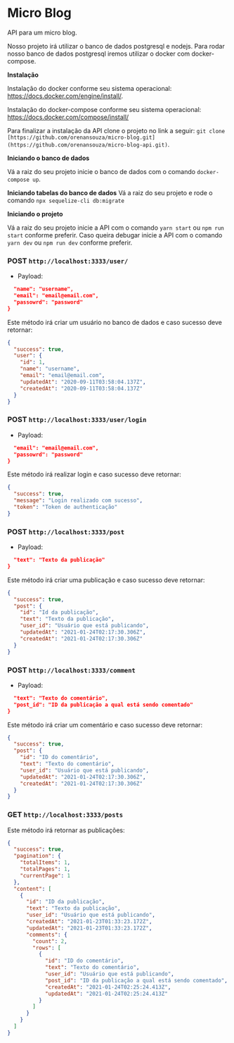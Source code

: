 # Micro Blog

API para um micro blog.

Nosso projeto irá utilizar o banco de dados postgresql e nodejs.
Para rodar nosso banco de dados postgresql iremos utilizar o docker com docker-compose.

**Instalação**

Instalação do docker conforme seu sistema operacional: https://docs.docker.com/engine/install/.

Instalação do docker-compose conforme seu sistema operacional: https://docs.docker.com/compose/install/

Para finalizar a instalação da API clone o projeto no link a seguir: `git clone [https://github.com/orenansouza/micro-blog.git](https://github.com/orenansouza/micro-blog-api.git)`.

**Iniciando o banco de dados**

Vá a raiz do seu projeto inicie o banco de dados com o comando `docker-compose up`.

**Iniciando tabelas do banco de dados**
Vá a raiz do seu projeto e rode o comando `npx sequelize-cli db:migrate`

**Iniciando o projeto**

Vá a raiz do seu projeto inicie a API com o comando `yarn start` ou `npm run start` conforme preferir.
Caso queira debugar inicie a API com o comando `yarn dev` ou `npm run dev` conforme preferir.

### POST `http://localhost:3333/user/`

- Payload:

```json
  "name": "username",
  "email": "email@email.com",
  "passowrd": "password"
}
```

Este método irá criar um usuário no banco de dados e caso sucesso deve retornar:

```json
{
  "success": true,
  "user": {
    "id": 1,
    "name": "username",
    "email": "email@email.com",
    "updatedAt": "2020-09-11T03:58:04.137Z",
    "createdAt": "2020-09-11T03:58:04.137Z"
  }
}
```

### POST `http://localhost:3333/user/login`

- Payload:

```json
  "email": "email@email.com",
  "passowrd": "password"
}
```

Este método irá realizar login e caso sucesso deve retornar:

```json
{
  "success": true,
  "message": "Login realizado com sucesso",
  "token": "Token de authenticação"
}
```

### POST `http://localhost:3333/post`

- Payload:

```json
  "text": "Texto da publicação"
}
```

Este método irá criar uma publicação e caso sucesso deve retornar:

```json
{
  "success": true,
  "post": {
    "id": "Id da publicação",
    "text": "Texto da publicação",
    "user_id": "Usuário que está publicando",
    "updatedAt": "2021-01-24T02:17:30.306Z",
    "createdAt": "2021-01-24T02:17:30.306Z"
  }
}
```

### POST `http://localhost:3333/comment`

- Payload:

```json
  "text": "Texto do comentário",
  "post_id": "ID da publicação a qual está sendo comentado"
}
```

Este método irá criar um comentário e caso sucesso deve retornar:

```json
{
  "success": true,
  "post": {
    "id": "ID do comentário",
    "text": "Texto do comentário",
    "user_id": "Usuário que está publicando",
    "updatedAt": "2021-01-24T02:17:30.306Z",
    "createdAt": "2021-01-24T02:17:30.306Z"
  }
}
```

### GET `http://localhost:3333/posts`

Este método irá retornar as publicações:

```json
{
  "success": true,
  "pagination": {
    "totalItems": 1,
    "totalPages": 1,
    "currentPage": 1
  },
  "content": [
    {
      "id": "ID da publicação",
      "text": "Texto da publicação",
      "user_id": "Usuário que está publicando",
      "createdAt": "2021-01-23T01:33:23.172Z",
      "updatedAt": "2021-01-23T01:33:23.172Z",
      "comments": {
        "count": 2,
        "rows": [
          {
            "id": "ID do comentário",
            "text": "Texto do comentário",
            "user_id": "Usuário que está publicando",
            "post_id": "ID da publicação a qual está sendo comentado",
            "createdAt": "2021-01-24T02:25:24.413Z",
            "updatedAt": "2021-01-24T02:25:24.413Z"
          }
        ]
      }
    }
  ]
}
```

